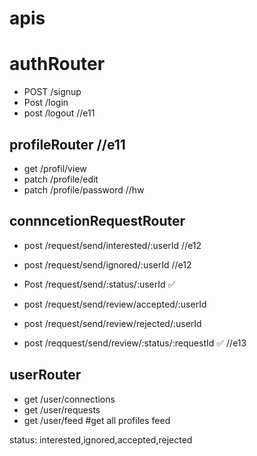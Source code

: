 # apis

# authRouter
- POST /signup
- Post /login
- post /logout                  //e11
 
## profileRouter                 //e11
- get /profil/view                 
- patch /profile/edit
- patch /profile/password               //hw

## connncetionRequestRouter
- post /request/send/interested/:userId      //e12
- post /request/send/ignored/:userId         //e12
- Post /request/send/:status/:userId      ✅

- post /request/send/review/accepted/:userId
- post /request/send/review/rejected/:userId
- post /reqquest/send/review/:status/:requestId    ✅ //e13

## userRouter
- get /user/connections
- get /user/requests
- get /user/feed          #get all profiles feed


status: interested,ignored,accepted,rejected